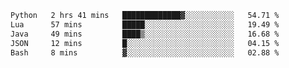 <!--START_SECTION:waka-->

```txt
Python   2 hrs 41 mins   █████████████▓░░░░░░░░░░░   54.71 %
Lua      57 mins         █████░░░░░░░░░░░░░░░░░░░░   19.49 %
Java     49 mins         ████▒░░░░░░░░░░░░░░░░░░░░   16.68 %
JSON     12 mins         █░░░░░░░░░░░░░░░░░░░░░░░░   04.15 %
Bash     8 mins          ▓░░░░░░░░░░░░░░░░░░░░░░░░   02.88 %
```

<!--END_SECTION:waka-->
